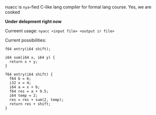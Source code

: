 nuacc is `nya`-fied C-like lang compiler for formal lang course. Yes, we are cooked 

**Under delopment right now**

Curreent usage: `nyacc <input file> <output ir file>`

Current possibilities: 
```
f64 entry(i64 shift);

i64 sum(i64 x, i64 y) {
  return x + y;
}

f64 entry(i64 shift) {
  f64 b = 6;
  i32 x = 4;
  i64 a = x + b;
  f64 res = a + 9.5;
  i64 temp = 2;
  res = res + sum(2, temp);
  return res + shift;
}
```
